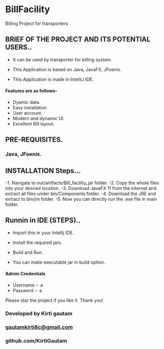 # BillFacility
Billing Project for transporters

## BRIEF OF THE PROJECT AND ITS POTENTIAL USERS..

- It can be used by transporter for billing system.

- This Application is based on Java, JavaFX, JFoenix.

- This Application is made in IntelliJ IDE.

#### Features are as follows-

- Dyamic data.
- Easy installation
- User account.
- Modern and dynamic UI.
- Excellent Bill layout.

## PRE-REQUISITES.

### Java, JFoenix.

## INSTALLATION Steps...
-1. Navigate to out/artifacts/Bill_facility_jar folder.
-2. Copy the whole files into your desired location.
-3. Download JavaFX 11 from the internet and extract all files under bin/Components folder.
-4. Download the JRE and extract to bin/jre folder.
-5. Now you can directly run the .exe file in main folder.

## Runnin in IDE (STEPS)..

- Import this in your Intellij IDE.

- Install the required jars.

- Build and Run. 

- You can make executable jar in build option.

#### Admin Credentials
- Username :- a
- Password :- a

Please star the project if you like it. Thank you!

### Developed by Kirti gautam 
### gautamkirti8c@gmail.com 
### github.com/KirtiGautam

